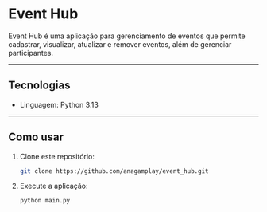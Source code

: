 # Event Hub

Event Hub é uma aplicação para gerenciamento de eventos que permite cadastrar, visualizar, atualizar e remover eventos, além de gerenciar participantes.

---

## Tecnologias
- Linguagem: Python 3.13

---

## Como usar

1. Clone este repositório:
   ```bash
   git clone https://github.com/anagamplay/event_hub.git

2. Execute a aplicação:
    ```bash
    python main.py
